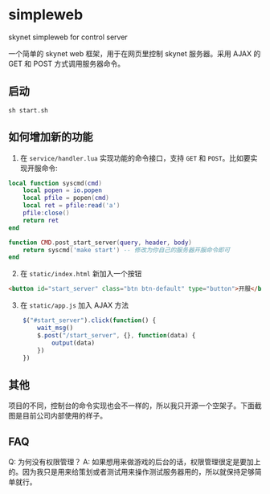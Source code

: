 # simpleweb
skynet simpleweb for control server

一个简单的 skynet web 框架，用于在网页里控制 skynet 服务器。采用 AJAX 的 GET 和 POST 方式调用服务器命令。

## 启动

```
sh start.sh
```

## 如何增加新的功能

1. 在 `service/handler.lua` 实现功能的命令接口，支持 `GET` 和 `POST`。比如要实现开服命令:

```lua
local function syscmd(cmd)
    local popen = io.popen
    local pfile = popen(cmd)
    local ret = pfile:read('a')
    pfile:close()
    return ret
end

function CMD.post_start_server(query, header, body)
    return syscmd('make start') -- 修改为你自己的服务器开服命令即可
end
```

2. 在 `static/index.html` 新加入一个按钮

```html
<button id="start_server" class="btn btn-default" type="button">开服</button>
````

3. 在 `static/app.js` 加入 AJAX 方法

```js
    $("#start_server").click(function() {
        wait_msg()
        $.post("/start_server", {}, function(data) {
            output(data)
        })
    })
```

## 其他

项目的不同，控制台的命令实现也会不一样的，所以我只开源一个空架子。下面截图是目前公司内部使用的样子。



## FAQ

Q: 为何没有权限管理？
A: 如果想用来做游戏的后台的话，权限管理很定是要加上的。因为我只是用来给策划或者测试用来操作测试服务器用的，所以就保持足够简单就行。

